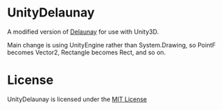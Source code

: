 # UnityDelaunay

A modified version of [Delaunay](https://github.com/ngarside93/Delaunay) for use with Unity3D.

Main change is using UnityEngine rather than System.Drawing, so PointF becomes Vector2, Rectangle becomes Rect, and so on.

# License

UnityDelaunay is licensed under the [MIT License](https://github.com/ngarside93/UnityDelaunay/blob/master/LICENSE)
